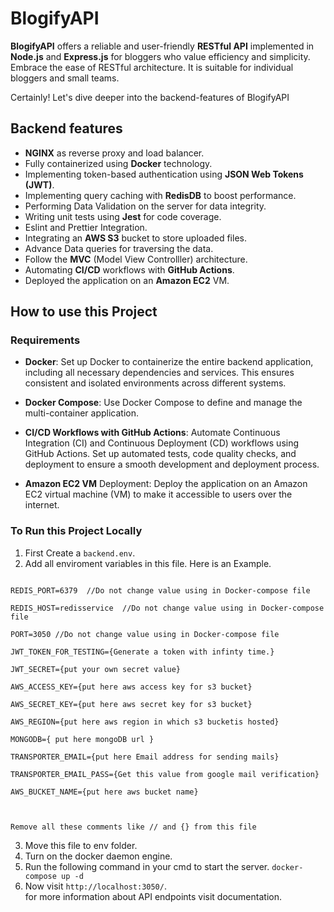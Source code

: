 # BlogifyAPI

**BlogifyAPI** offers a reliable and user-friendly **RESTful API** implemented in **Node.js** and **Express.js** for bloggers who value efficiency and simplicity. Embrace the ease of RESTful architecture. It is suitable for individual bloggers and small teams.

Certainly! Let's dive deeper into the backend-features of BlogifyAPI

## Backend features

-   **NGINX** as reverse proxy and load balancer.
-   Fully containerized using **Docker** technology.
-   Implementing token-based authentication using **JSON Web Tokens (JWT)**.
-   Implementing query caching with **RedisDB** to boost performance.
-   Performing Data Validation on the server for data integrity.
-   Writing unit tests using **Jest** for code coverage.
-   Eslint and Prettier Integration.
-   Integrating an **AWS S3** bucket to store uploaded files.
-   Advance Data queries for traversing the data.
-   Follow the **MVC** (Model View Controlller) architecture.
-   Automating **CI/CD** workflows with **GitHub Actions**.
-   Deployed the application on an **Amazon EC2** VM.

## How to use this Project

### **Requirements**

-   **Docker**: Set up Docker to containerize the entire backend application, including all necessary dependencies and services. This ensures consistent and isolated environments across different systems.

-   **Docker Compose**: Use Docker Compose to define and manage the multi-container application.

-   **CI/CD Workflows with GitHub Actions**: Automate Continuous Integration (CI) and Continuous Deployment (CD) workflows using GitHub Actions. Set up automated tests, code quality checks, and deployment to ensure a smooth development and deployment process.
-   **Amazon EC2 VM** Deployment: Deploy the application on an Amazon EC2 virtual machine (VM) to make it accessible to users over the internet.

### To Run this Project Locally

1. First Create a `backend.env`.
2. Add all enviroment variables in this file. Here is an Example.

```

REDIS_PORT=6379  //Do not change value using in Docker-compose file

REDIS_HOST=redisservice  //Do not change value using in Docker-compose file

PORT=3050 //Do not change value using in Docker-compose file

JWT_TOKEN_FOR_TESTING={Generate a token with infinty time.}

JWT_SECRET={put your own secret value}

AWS_ACCESS_KEY={put here aws access key for s3 bucket}

AWS_SECRET_KEY={put here aws secret key for s3 bucket}

AWS_REGION={put here aws region in which s3 bucketis hosted}

MONGODB={ put here mongoDB url }

TRANSPORTER_EMAIL={put here Email address for sending mails}

TRANSPORTER_EMAIL_PASS={Get this value from google mail verification}

AWS_BUCKET_NAME={put here aws bucket name}



```

`Remove all these comments like // and {} from this file`

3. Move this file to env folder.
4. Turn on the docker daemon engine.
5. Run the following command in your cmd to start the server.
   `docker-compose up -d`
6. Now visit `http://localhost:3050/`. </br>
   for more information about API endpoints visit documentation.
